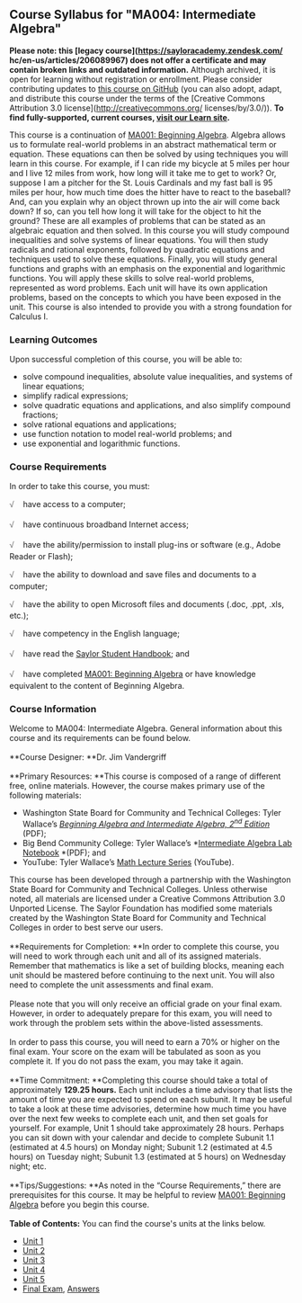 Course Syllabus for "MA004: Intermediate Algebra"
-------------------------------------------------

**Please note: this [legacy course](https://sayloracademy.zendesk.com/
hc/en-us/articles/206089967) does not offer a certificate and may contain 
broken links and outdated information.** Although archived, it is open 
for learning without registration or enrollment. Please consider contributing 
updates to [this course on GitHub](https://github.com/saylordotorg/course_ma004) 
(you can also adopt, adapt, and distribute this course under the terms of 
the [Creative Commons Attribution 3.0 license](http://creativecommons.org/
licenses/by/3.0/)). **To find fully-supported, current courses, [visit our 
Learn site](https://learn.saylor.org).**

This course is a continuation of [MA001: Beginning
Algebra](http://www.saylor.org/courses/ma001/). Algebra allows us to
formulate real-world problems in an abstract mathematical term or
equation. These equations can then be solved by using techniques you
will learn in this course. For example, if I can ride my bicycle at 5
miles per hour and I live 12 miles from work, how long will it take me
to get to work? Or, suppose I am a pitcher for the St. Louis Cardinals
and my fast ball is 95 miles per hour, how much time does the hitter
have to react to the baseball? And, can you explain why an object thrown
up into the air will come back down? If so, can you tell how long it
will take for the object to hit the ground? These are all examples of
problems that can be stated as an algebraic equation and then solved. In
this course you will study compound inequalities and solve systems of
linear equations. You will then study radicals and rational exponents,
followed by quadratic equations and techniques used to solve these
equations. Finally, you will study general functions and graphs with an
emphasis on the exponential and logarithmic functions. You will apply
these skills to solve real-world problems, represented as word problems.
Each unit will have its own application problems, based on the concepts
to which you have been exposed in the unit. This course is also intended
to provide you with a strong foundation for Calculus I.

### Learning Outcomes

Upon successful completion of this course, you will be able to:

-   solve compound inequalities, absolute value inequalities, and
    systems of linear equations;
-   simplify radical expressions;
-   solve quadratic equations and applications, and also simplify
    compound fractions;
-   solve rational equations and applications;
-   use function notation to model real-world problems; and
-   use exponential and logarithmic functions.

### Course Requirements

In order to take this course, you must:  
  
 <span
style="color: rgb(85, 85, 85); font-family: 'Myriad Pro', 'Gill Sans', 'Gill Sans MT', Calibri, sans-serif; font-size: 14.545454025268555px; line-height: 21.81818199157715px; -webkit-text-size-adjust: none;">√
   </span>have access to a computer;  
  
 <span
style="color: rgb(85, 85, 85); font-family: 'Myriad Pro', 'Gill Sans', 'Gill Sans MT', Calibri, sans-serif; font-size: 14.545454025268555px; line-height: 21.81818199157715px; -webkit-text-size-adjust: none;">√
   </span>have continuous broadband Internet access;  
  
 <span
style="color: rgb(85, 85, 85); font-family: 'Myriad Pro', 'Gill Sans', 'Gill Sans MT', Calibri, sans-serif; font-size: 14.545454025268555px; line-height: 21.81818199157715px; -webkit-text-size-adjust: none;">√
   </span>have the ability/permission to install plug-ins or software
(e.g., Adobe Reader or Flash);  
  
 <span
style="color: rgb(85, 85, 85); font-family: 'Myriad Pro', 'Gill Sans', 'Gill Sans MT', Calibri, sans-serif; font-size: 14.545454025268555px; line-height: 21.81818199157715px; -webkit-text-size-adjust: none;">√
   </span>have the ability to download and save files and documents to a
computer;  
  
 <span
style="color: rgb(85, 85, 85); font-family: 'Myriad Pro', 'Gill Sans', 'Gill Sans MT', Calibri, sans-serif; font-size: 14.545454025268555px; line-height: 21.81818199157715px; -webkit-text-size-adjust: none;">√
   </span>have the ability to open Microsoft files and documents (.doc,
.ppt, .xls, etc.);  
  
 <span
style="color: rgb(85, 85, 85); font-family: 'Myriad Pro', 'Gill Sans', 'Gill Sans MT', Calibri, sans-serif; font-size: 14.545454025268555px; line-height: 21.81818199157715px; -webkit-text-size-adjust: none;">√
   </span>have competency in the English language;  
  
 <span
style="color: rgb(85, 85, 85); font-family: 'Myriad Pro', 'Gill Sans', 'Gill Sans MT', Calibri, sans-serif; font-size: 14.545454025268555px; line-height: 21.81818199157715px; -webkit-text-size-adjust: none;">√
   </span>have read the [Saylor Student
Handbook](http://www.xn--sayl-8ta/); and  
  
 <span
style="color: rgb(85, 85, 85); font-family: 'Myriad Pro', 'Gill Sans', 'Gill Sans MT', Calibri, sans-serif; font-size: 14.545454025268555px; line-height: 21.81818199157715px; -webkit-text-size-adjust: none;">√
   </span>have completed [MA001: Beginning
Algebra](http://www.saylor.org/courses/ma001/) or have knowledge
equivalent to the content of Beginning Algebra.

### Course Information

Welcome to MA004: Intermediate Algebra. General information about this
course and its requirements can be found below.  
    
 **Course Designer: **Dr. Jim Vandergriff  
    
 **Primary Resources: **This course is composed of a range of different
free, online materials. However, the course makes primary use of the
following materials:

-   Washington State Board for Community and Technical Colleges: Tyler
    Wallace’s *[Beginning Algebra and Intermediate Algebra,
    2<sup>nd</sup>
    Edition](http://www.saylor.org/site/wp-content/uploads/2011/12/SAYLOR-MA001-TEXT.pdf)*
    (PDF);
-   Big Bend Community College: Tyler Wallace’s *[Intermediate Algebra
    Lab
    Notebook](http://www.wallace.ccfaculty.org/book/MPC%20099%20Workbook.pdf) *(PDF);
    and
-   YouTube: Tyler Wallace’s [Math Lecture
    Series](http://www.youtube.com/user/wallacemath/videos?view=1)
    (YouTube).

This course has been developed through a partnership with the Washington
State Board for Community and Technical Colleges. Unless otherwise
noted, all materials are licensed under a Creative Commons Attribution
3.0 Unported License. The Saylor Foundation has modified some materials
created by the Washington State Board for Community and Technical
Colleges in order to best serve our users.  
    
 **Requirements for Completion: **In order to complete this course, you
will need to work through each unit and all of its assigned materials.
Remember that mathematics is like a set of building blocks, meaning each
unit should be mastered before continuing to the next unit. You will
also need to complete the unit assessments and final exam.  
    
 Please note that you will only receive an official grade on your final
exam. However, in order to adequately prepare for this exam, you will
need to work through the problem sets within the above-listed
assessments.  
    
 In order to pass this course, you will need to earn a 70% or higher on
the final exam. Your score on the exam will be tabulated as soon as you
complete it. If you do not pass the exam, you may take it again.  
    
 **Time Commitment: **Completing this course should take a total of
approximately **129.25 hours.** Each unit includes a time advisory that
lists the amount of time you are expected to spend on each subunit. It
may be useful to take a look at these time advisories, determine how
much time you have over the next few weeks to complete each unit, and
then set goals for yourself. For example, Unit 1 should take
approximately 28 hours. Perhaps you can sit down with your calendar and
decide to complete Subunit 1.1 (estimated at 4.5 hours) on Monday night;
Subunit 1.2 (estimated at 4.5 hours) on Tuesday night; Subunit 1.3
(estimated at 5 hours) on Wednesday night; etc.  
    
 **Tips/Suggestions: **As noted in the “Course Requirements,” there are
prerequisites for this course. It may be helpful to review [MA001:
Beginning Algebra](http://www.saylor.org/courses/ma001/) before you
begin this course.  
    
**Table of Contents:** You can find the course's units at the links below.

- [Unit 1](https://legacy.saylor.org/ma004/Unit01/)
- [Unit 2](https://legacy.saylor.org/ma004/Unit02/)
- [Unit 3](https://legacy.saylor.org/ma004/Unit03/)
- [Unit 4](https://legacy.saylor.org/ma004/Unit04/)
- [Unit 5](https://legacy.saylor.org/ma004/Unit05/)
- [Final Exam](http://saylordotorg.github.io/LegacyExams/MA/MA004/MA004-FinalExam.html), [Answers](http://saylordotorg.github.io/LegacyExams/MA/MA004/MA004-FinalExam-Answers.html)
